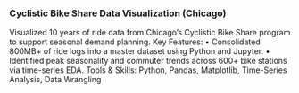 ### Cyclistic Bike Share Data Visualization (Chicago)
Visualized 10 years of ride data from Chicago’s Cyclistic Bike Share program to support seasonal demand planning.
Key Features:
•	Consolidated 800MB+ of ride logs into a master dataset using Python and Jupyter.
•	Identified peak seasonality and commuter trends across 600+ bike stations via time-series EDA.
Tools & Skills: Python, Pandas, Matplotlib, Time-Series Analysis, Data Wrangling

